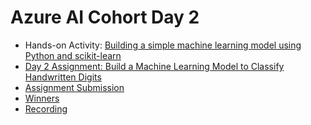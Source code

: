 # Azure AI Cohort Day 2

- Hands-on Activity: [Building a simple machine learning model using Python and scikit-learn](./scikit-primer.md)
- [Day 2 Assignment: Build a Machine Learning Model to Classify Handwritten Digits](./Day2Assignment.md)
- [Assignment Submission](https://forms.office.com/r/MwtiC6U7Ju?origin=lprLink)
- [Winners]()
- [Recording]()
